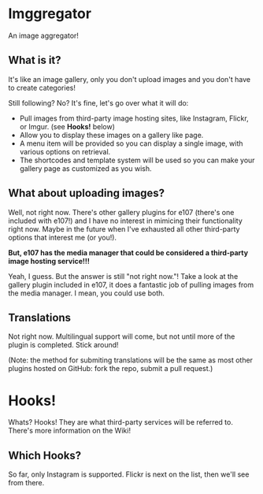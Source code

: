 # Imggregator

An image aggregator!

## What is it?

It's like an image gallery, only you don't upload images and you don't have to create categories!

Still following? No? It's fine, let's go over what it will do:

* Pull images from third-party image hosting sites, like Instagram, Flickr, or Imgur. (see **Hooks!** below)
* Allow you to display these images on a gallery like page.
* A menu item will be provided so you can display a single image, with various options on retrieval.
* The shortcodes and template system will be used so you can make your gallery page as customized as you wish.

## What about uploading images?

Well, not right now. There's other gallery plugins for e107 (there's one included with e107!) and I have no interest in mimicing their functionality right now. Maybe in the future when I've exhausted all other third-party options that interest me (or you!).

**But, e107 has the media manager that could be considered a third-party image hosting service!!!**

Yeah, I guess. But the answer is still "not right now."! Take a look at the gallery plugin included in e107, it does a fantastic job of pulling images from the media manager. I mean, you could use both.

## Translations

Not right now. Multilingual support will come, but not until more of the plugin is completed. Stick around!

(Note: the method for submiting translations will be the same as most other plugins hosted on GitHub: fork the repo, submit a pull request.)

# Hooks!

Whats? Hooks! They are what third-party services will be referred to. There's more information on the Wiki!

## Which Hooks?

So far, only Instagram is supported. Flickr is next on the list, then we'll see from there.
